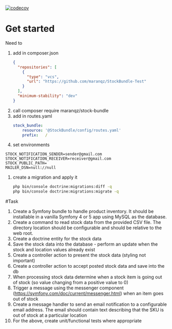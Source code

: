 [![codecov](https://codecov.io/gh/maranqz/StockBundle-Test/branch/master/graph/badge.svg?token=RLBJYVKMCN)](https://codecov.io/gh/maranqz/StockBundle-Test)

# Get started
Need to
1. add in composer.json
    ```json
    {
      "repositories": [
        {
          "type": "vcs",
          "url": "https://github.com/maranqz/StockBundle-Test"
        }
      ],
      "minimum-stability": "dev"
    }
    ```
1. call composer require maranqz/stock-bundle
1. add in routes.yaml
    ```yaml
    stock_bundle:
        resource: '@StockBundle/config/routes.yaml'
        prefix:   /
    ```
1. set environments 
```dotenv
STOCK_NOTIFICATION_SENDER=sender@gmail.com
STOCK_NOTIFICATION_RECEIVER=receiver@gmail.com
STOCK_PUBLIC_PATH=
MAILER_DSN=null://null
```
1. create a migration and apply it
    ```bash
    php bin/console doctrine:migrations:diff -q
    php bin/console doctrine:migrations:migrate -q
    ```


#Task

1. Create a Symfony bundle to handle product inventory. It should be installable in a vanilla Symfony 4 or 5 app using MySQL as the database.
2. Create a command to read stock data from the provided CSV file. The directory location should be configurable and should be relative to the web root.
3. Create a doctrine entity for the stock data
4. Save the stock data into the database - perform an update when the stock and location values already exist
5. Create a controller action to present the stock data (styling not important)
6. Create a controller action to accept posted stock data and save into the db
7. When processing stock data determine when a stock item is going out of stock (so value changing from a positive value to 0)
8. Trigger a message using the messenger component (https://symfony.com/doc/current/messenger.html) when an item goes out of stock
9. Create a message handler to send an email notification to a configurable email address. The email should contain text describing that the SKU is out of stock at a particular location
10. For the above, create unit/functional tests where appropriate